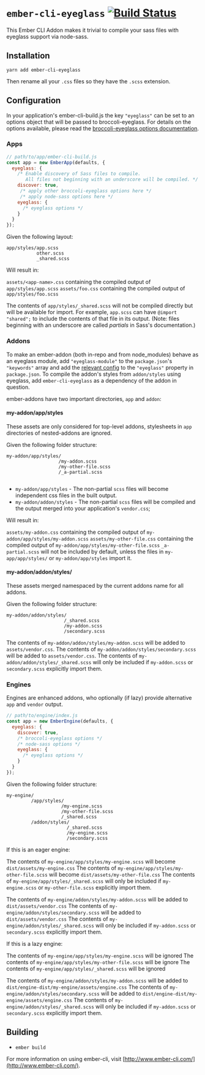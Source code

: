 # `ember-cli-eyeglass` [![Build Status](https://travis-ci.org/sass-eyeglass/ember-cli-eyeglass.svg?branch=master)](https://travis-ci.org/sass-eyeglass/ember-cli-eyeglass)<Paste>

This Ember CLI Addon makes it trivial to compile your sass files with
eyeglass support via node-sass.

## Installation

`yarn add ember-cli-eyeglass`

Then rename all your `.css` files so they have the `.scss` extension.

## Configuration

In your application's ember-cli-build.js the key `"eyeglass"` can be
set to an options object that will be passed to broccoli-eyeglass. For
details on the options available, please read the [broccoli-eyeglass
options documentation](https://github.com/sass-eyeglass/broccoli-eyeglass#options).

### Apps

```js
// path/to/app/ember-cli-build.js
const app = new EmberApp(defaults, {
  eyeglass: {
    /* Enable discovery of Sass files to compile.
       All files not beginning with an underscore will be compiled. */
    discover: true,
     /* apply other broccoli-eyeglass options here */
     /* apply node-sass options here */
    eyeglass: {
      /* eyeglass options */
    }
  }
});
```

Given the following layout:

```
app/styles/app.scss
           other.scss
           _shared.scss
```


Will result in:

`assets/<app-name>.css` containing the compiled output of `app/styles/app.scss`
`assets/foo.css` containing the compiled output of `app/styles/foo.scss`

The contents of `app/styles/_shared.scss` will not be compiled directly but will be available for import. For example, `app.scss` can have `@import "shared";` to include the contents of that file in its output.
(Note: files beginning with an underscore are called *partials* in Sass's documentation.)


### Addons

To make an ember-addon (both in-repo and from node_modules) behave as an eyeglass module, add `"eyeglass-module"` to the `package.json`'s `"keywords"` array and add the [relevant config](https://github.com/linkedin/eyeglass/tree/master/packages/eyeglass#writing-an-eyeglass-module) to the `"eyeglass"` property in `package.json`. To compile the addon's styles from `addon/styles` using eyeglass, add `ember-cli-eyeglass` as a dependency of the addon in question.

ember-addons have two important directories, `app` and `addon`:

#### my-addon/app/styles

These assets are only considered for top-level addons, stylesheets in `app` directories of nested-addons are ignored.

Given the following folder structure:

```
my-addon/app/styles/
                   /my-addon.scss
                   /my-other-file.scss
                   /_a-partial.scss
                      
```

* `my-addon/app/styles` - The non-partial `scss` files will become independent css files in the built output.
* `my-addon/addon/styles` - The non-partial `scss` files will be compiled and the output merged into your application's `vendor.css`;


Will result in:

`assets/my-addon.css` containing the compiled output of `my-addon/app/styles/my-addon.scss`
`assets/my-other-file.css` containing the compiled output of `my-addon/app/styles/my-other-file.scss`
`_a-partial.scss` will not be included by default, unless the files in `my-app/app/styles/` or `my-addon/app/styles` import it.



#### my-addon/addon/styles/

These assets merged namespaced by the current addons name for all addons.

Given the following folder structure:

```
my-addon/addon/styles/
                     /_shared.scss
                     /my-addon.scss
                     /secondary.scss             
```

The contents of `my-addon/addon/styles/my-addon.scss` will be added to `assets/vendor.css`.
The contents of `my-addon/addon/styles/secondary.scss` will be added to `assets/vendor.css`.
The contents of `my-addon/addon/styles/_shared.scss` will only be included if `my-addon.scss` or `secondary.scss` explicitly import them.

### Engines

Engines are enhanced addons, who optionally (if lazy) provide alternative `app` and `vendor` output.

```js
// path/to/engine/index.js
const app = new EmberEngine(defaults, {
  eyeglass: {
    discover: true,
    /* broccoli-eyeglass options */
    /* node-sass options */
    eyeglass: {
      /* eyeglass options */
    }
  }
});
```
 
Given the following folder structure:

```
my-engine/
         /app/styles/
                    /my-engine.scss
                    /my-other-file.scss
                    /_shared.scss
         /addon/styles/
                      /_shared.scss
                      /my-engine.scss
                      /secondary.scss             
```

If this is an eager engine:
 

The contents of `my-engine/app/styles/my-engine.scss` will become `dist/assets/my-engine.css`
The contents of `my-engine/app/styles/my-other-file.scss` will become `dist/assets/my-other-file.css`
The contents of `my-engine/app/styles/_shared.scss` will only be included if `my-engine.scss` or `my-other-file.scss` explicitly import them.

The contents of `my-engine/addon/styles/my-addon.scss` will be added to `dist/assets/vendor.css`
The contents of `my-engine/addon/styles/secondary.scss` will be added to `dist/assets/vendor.css`
The contents of `my-engine/addon/styles/_shared.scss` will only be included if `my-addon.scss` or `secondary.scss` explicitly import them.

If this is a lazy engine:

The contents of `my-engine/app/styles/my-engine.scss` will be ignored
The contents of `my-engine/app/styles/my-other-file.scss` will be ignore
The contents of `my-engine/app/styles/_shared.scss` will be ignored

The contents of `my-engine/addon/styles/my-addon.scss` will be added to `dist/engine-dist/my-engine/assets/engine.css`
The contents of `my-engine/addon/styles/secondary.scss` will be added to `dist/engine-dist/my-engine/assets/engine.css`
The contents of `my-engine/addon/styles/_shared.scss` will only be included if `my-addon.scss` or `secondary.scss` explicitly import them.


## Building

* `ember build`

For more information on using ember-cli, visit [http://www.ember-cli.com/](http://www.ember-cli.com/).
